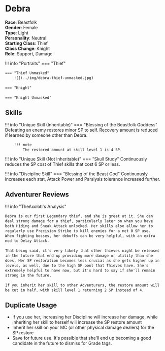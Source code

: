 # Debra

**Race**: Beastfolk  
**Gender**: Female  
**Type**: Light  
**Personality**: Neutral  
**Starting Class**: Thief  
**Class Change**: Knight  
**Role**: Support, Damage

!!! info "Portraits"
    === "Thief"

    === "Thief Unmasked"
        ![](../img/debra-thief-unmasked.jpg)

    === "Knight"

    === "Knight Unmasked"

## Skills

!!! info "Unique Skill (Inheritable)"
    === "Blessing of the Beastfolk Goddess"
        Defeating an enemy restores minor SP to self. Recovery amount is reduced if learned by someone other than Debra.

        !!! note
            The restored amount at skill level 1 is 4 SP.

!!! info "Unique Skill (Not Inheritable)"
    === "Skull Study"
        Continuously reduces the SP cost of Thief skills that cost 6 SP or less.

!!! info "Discipline Skill"
    === "Blessing of the Beast God"
        Continuously increases each stat, Attack Power and Paralysis tolerance increased further.

## Adventurer Reviews

!!! info "TheAxolotl's Analysis"
    
    Debra is our first Legendary thief, and she is great at it. She can deal strong damage for a thief, particularly later on when you have both Hiding and Sneak Attack unlocked. Her skills also allow her to regularly use Precision Strike to kill enemies for a net 0 SP use. When fighting bosses, her debuffs can be very helpful, with an extra nod to Delay Attack.

    That being said, it's very likely that other thieves might be released in the future that end up providing more damage or utility than she does. Her SP restoration becomes less crucial as she gets higher up in levels, as well, due to the high SP pool that Thieves have. She's extremely helpful to have now, but it's hard to say if she'll remain strong in the future.

    If you inherit her skill to other Adventurers, the restore amount will be cut in half, with skill level 1 returning 2 SP instead of 4.

## Duplicate Usage

* If you use her, increasing her Discipline will increase her damage, while inheriting her skill to herself will increase the SP restore amount
* Inherit her skill on your MC (or other physical damage dealers) for the SP restore
* Save for future use. It's possible that she'll end up becoming a good candidate in the future to dismiss for Grade tags.